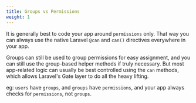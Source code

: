 ```yaml
---
title: Groups vs Permissions
weight: 1
---
```


It is generally best to code your app around `permissions` only. That way you can always use the native Laravel `@can` and `can()` directives everywhere in your app.

Groups can still be used to group permissions for easy assignment, and you can still use the group-based helper methods if truly necessary. But most app-related logic can usually be best controlled using the `can` methods, which allows Laravel's Gate layer to do all the heavy lifting.

eg: `users` have `groups`, and `groups` have `permissions`, and your app always checks for `permissions`, not `groups`.

